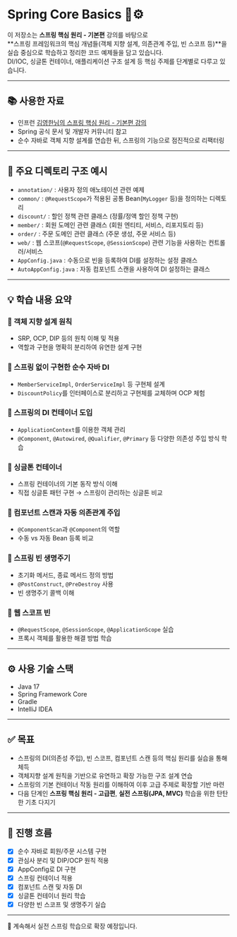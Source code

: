 # Spring Core Basics 🌱⚙️

이 저장소는 **스프링 핵심 원리 - 기본편** 강의를 바탕으로  
**스프링 프레임워크의 핵심 개념들(객체 지향 설계, 의존관계 주입, 빈 스코프 등)**을  
실습 중심으로 학습하고 정리한 코드 예제들을 담고 있습니다.  
DI/IOC, 싱글톤 컨테이너, 애플리케이션 구조 설계 등 핵심 주제를 단계별로 다루고 있습니다.

---

## 📚 사용한 자료

- 인프런 [김영한님의 스프링 핵심 원리 - 기본편 강의](https://www.inflearn.com/course/스프링-핵심-원리-기본)
- Spring 공식 문서 및 개발자 커뮤니티 참고
- 순수 자바로 객체 지향 설계를 연습한 뒤, 스프링의 기능으로 점진적으로 리팩터링

---

## 📁 주요 디렉토리 구조 예시

- `annotation/` : 사용자 정의 애노테이션 관련 예제
- `common/` : `@RequestScope`가 적용된 공통 Bean(`MyLogger` 등)을 정의하는 디렉토리
- `discount/` : 할인 정책 관련 클래스 (정률/정액 할인 정책 구현)
- `member/` : 회원 도메인 관련 클래스 (회원 엔티티, 서비스, 리포지토리 등)
- `order/` : 주문 도메인 관련 클래스 (주문 생성, 주문 서비스 등)
- `web/` : 웹 스코프(`@RequestScope`, `@SessionScope`) 관련 기능을 사용하는 컨트롤러/서비스
- `AppConfig.java` : 수동으로 빈을 등록하여 DI를 설정하는 설정 클래스
- `AutoAppConfig.java` : 자동 컴포넌트 스캔을 사용하여 DI 설정하는 클래스
  
---

## 💡 학습 내용 요약

### 🔹 객체 지향 설계 원칙
- SRP, OCP, DIP 등의 원칙 이해 및 적용
- 역할과 구현을 명확히 분리하여 유연한 설계 구현

### 🔹 스프링 없이 구현한 순수 자바 DI
- `MemberServiceImpl`, `OrderServiceImpl` 등 구현체 설계
- `DiscountPolicy`를 인터페이스로 분리하고 구현체를 교체하며 OCP 체험

### 🔹 스프링의 DI 컨테이너 도입
- `ApplicationContext`를 이용한 객체 관리
- `@Component`, `@Autowired`, `@Qualifier`, `@Primary` 등 다양한 의존성 주입 방식 학습

### 🔹 싱글톤 컨테이너
- 스프링 컨테이너의 기본 동작 방식 이해
- 직접 싱글톤 패턴 구현 → 스프링이 관리하는 싱글톤 비교

### 🔹 컴포넌트 스캔과 자동 의존관계 주입
- `@ComponentScan`과 `@Component`의 역할
- 수동 vs 자동 Bean 등록 비교

### 🔹 스프링 빈 생명주기
- 초기화 메서드, 종료 메서드 정의 방법
- `@PostConstruct`, `@PreDestroy` 사용
- 빈 생명주기 콜백 이해

### 🔹 웹 스코프 빈
- `@RequestScope`, `@SessionScope`, `@ApplicationScope` 실습
- 프록시 객체를 활용한 해결 방법 학습

---

## ⚙️ 사용 기술 스택

- Java 17
- Spring Framework Core
- Gradle
- IntelliJ IDEA

---

## ✅ 목표

- 스프링의 DI(의존성 주입), 빈 스코프, 컴포넌트 스캔 등의 핵심 원리를 실습을 통해 체득
- 객체지향 설계 원칙을 기반으로 유연하고 확장 가능한 구조 설계 연습
- 스프링의 기본 컨테이너 작동 원리를 이해하여 이후 고급 주제로 확장할 기반 마련
- 다음 단계인 **스프링 핵심 원리 - 고급편**, **실전 스프링(JPA, MVC)** 학습을 위한 탄탄한 기초 다지기

---

## 📝 진행 흐름

- [x] 순수 자바로 회원/주문 시스템 구현
- [x] 관심사 분리 및 DIP/OCP 원칙 적용
- [x] AppConfig로 DI 구현
- [x] 스프링 컨테이너 적용
- [x] 컴포넌트 스캔 및 자동 DI
- [x] 싱글톤 컨테이너 원리 학습
- [x] 다양한 빈 스코프 및 생명주기 실습

---

🙌 계속해서 실전 스프링 학습으로 확장 예정입니다.

